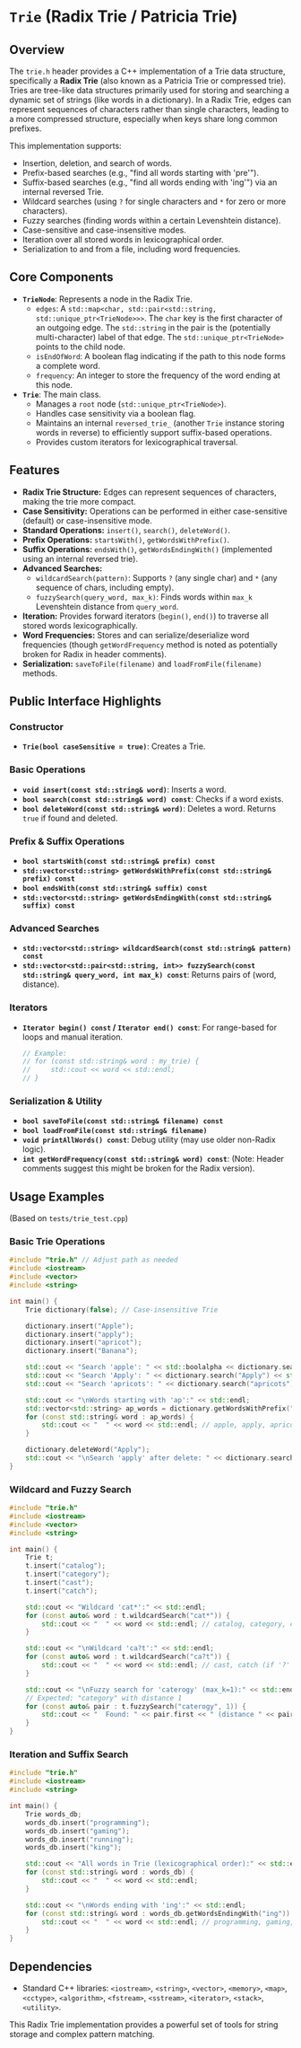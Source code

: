 # `Trie` (Radix Trie / Patricia Trie)

## Overview

The `trie.h` header provides a C++ implementation of a Trie data structure, specifically a **Radix Trie** (also known as a Patricia Trie or compressed trie). Tries are tree-like data structures primarily used for storing and searching a dynamic set of strings (like words in a dictionary). In a Radix Trie, edges can represent sequences of characters rather than single characters, leading to a more compressed structure, especially when keys share long common prefixes.

This implementation supports:
-   Insertion, deletion, and search of words.
-   Prefix-based searches (e.g., "find all words starting with 'pre'").
-   Suffix-based searches (e.g., "find all words ending with 'ing'") via an internal reversed Trie.
-   Wildcard searches (using `?` for single characters and `*` for zero or more characters).
-   Fuzzy searches (finding words within a certain Levenshtein distance).
-   Case-sensitive and case-insensitive modes.
-   Iteration over all stored words in lexicographical order.
-   Serialization to and from a file, including word frequencies.

## Core Components

-   **`TrieNode`**: Represents a node in the Radix Trie.
    -   `edges`: A `std::map<char, std::pair<std::string, std::unique_ptr<TrieNode>>>`. The `char` key is the first character of an outgoing edge. The `std::string` in the pair is the (potentially multi-character) label of that edge. The `std::unique_ptr<TrieNode>` points to the child node.
    -   `isEndOfWord`: A boolean flag indicating if the path to this node forms a complete word.
    -   `frequency`: An integer to store the frequency of the word ending at this node.
-   **`Trie`**: The main class.
    -   Manages a `root` node (`std::unique_ptr<TrieNode>`).
    -   Handles case sensitivity via a boolean flag.
    -   Maintains an internal `reversed_trie_` (another `Trie` instance storing words in reverse) to efficiently support suffix-based operations.
    -   Provides custom iterators for lexicographical traversal.

## Features

-   **Radix Trie Structure:** Edges can represent sequences of characters, making the trie more compact.
-   **Case Sensitivity:** Operations can be performed in either case-sensitive (default) or case-insensitive mode.
-   **Standard Operations:** `insert()`, `search()`, `deleteWord()`.
-   **Prefix Operations:** `startsWith()`, `getWordsWithPrefix()`.
-   **Suffix Operations:** `endsWith()`, `getWordsEndingWith()` (implemented using an internal reversed trie).
-   **Advanced Searches:**
    -   `wildcardSearch(pattern)`: Supports `?` (any single char) and `*` (any sequence of chars, including empty).
    -   `fuzzySearch(query_word, max_k)`: Finds words within `max_k` Levenshtein distance from `query_word`.
-   **Iteration:** Provides forward iterators (`begin()`, `end()`) to traverse all stored words lexicographically.
-   **Word Frequencies:** Stores and can serialize/deserialize word frequencies (though `getWordFrequency` method is noted as potentially broken for Radix in header comments).
-   **Serialization:** `saveToFile(filename)` and `loadFromFile(filename)` methods.

## Public Interface Highlights

### Constructor
-   **`Trie(bool caseSensitive = true)`**: Creates a Trie.

### Basic Operations
-   **`void insert(const std::string& word)`**: Inserts a word.
-   **`bool search(const std::string& word) const`**: Checks if a word exists.
-   **`bool deleteWord(const std::string& word)`**: Deletes a word. Returns `true` if found and deleted.

### Prefix & Suffix Operations
-   **`bool startsWith(const std::string& prefix) const`**
-   **`std::vector<std::string> getWordsWithPrefix(const std::string& prefix) const`**
-   **`bool endsWith(const std::string& suffix) const`**
-   **`std::vector<std::string> getWordsEndingWith(const std::string& suffix) const`**

### Advanced Searches
-   **`std::vector<std::string> wildcardSearch(const std::string& pattern) const`**
-   **`std::vector<std::pair<std::string, int>> fuzzySearch(const std::string& query_word, int max_k) const`**: Returns pairs of (word, distance).

### Iterators
-   **`Iterator begin() const` / `Iterator end() const`**: For range-based for loops and manual iteration.
    ```cpp
    // Example:
    // for (const std::string& word : my_trie) {
    //     std::cout << word << std::endl;
    // }
    ```

### Serialization & Utility
-   **`bool saveToFile(const std::string& filename) const`**
-   **`bool loadFromFile(const std::string& filename)`**
-   **`void printAllWords() const`**: Debug utility (may use older non-Radix logic).
-   **`int getWordFrequency(const std::string& word) const`**: (Note: Header comments suggest this might be broken for the Radix version).

## Usage Examples

(Based on `tests/trie_test.cpp`)

### Basic Trie Operations

```cpp
#include "trie.h" // Adjust path as needed
#include <iostream>
#include <vector>
#include <string>

int main() {
    Trie dictionary(false); // Case-insensitive Trie

    dictionary.insert("Apple");
    dictionary.insert("apply");
    dictionary.insert("apricot");
    dictionary.insert("Banana");

    std::cout << "Search 'apple': " << std::boolalpha << dictionary.search("apple") << std::endl;     // true
    std::cout << "Search 'Apply': " << dictionary.search("Apply") << std::endl;     // true
    std::cout << "Search 'apricots': " << dictionary.search("apricots") << std::endl; // false

    std::cout << "\nWords starting with 'ap':" << std::endl;
    std::vector<std::string> ap_words = dictionary.getWordsWithPrefix("ap");
    for (const std::string& word : ap_words) {
        std::cout << "  " << word << std::endl; // apple, apply, apricot (order may vary for unordered output)
    }

    dictionary.deleteWord("Apply");
    std::cout << "\nSearch 'apply' after delete: " << dictionary.search("apply") << std::endl; // false
}
```

### Wildcard and Fuzzy Search

```cpp
#include "trie.h"
#include <iostream>
#include <vector>
#include <string>

int main() {
    Trie t;
    t.insert("catalog");
    t.insert("category");
    t.insert("cast");
    t.insert("catch");

    std::cout << "Wildcard 'cat*':" << std::endl;
    for (const auto& word : t.wildcardSearch("cat*")) {
        std::cout << "  " << word << std::endl; // catalog, category, catch
    }

    std::cout << "\nWildcard 'ca?t':" << std::endl;
    for (const auto& word : t.wildcardSearch("ca?t")) {
        std::cout << "  " << word << std::endl; // cast, catch (if '?' matches one char)
    }

    std::cout << "\nFuzzy search for 'caterogy' (max_k=1):" << std::endl;
    // Expected: "category" with distance 1
    for (const auto& pair : t.fuzzySearch("caterogy", 1)) {
        std::cout << "  Found: " << pair.first << " (distance " << pair.second << ")" << std::endl;
    }
}
```

### Iteration and Suffix Search

```cpp
#include "trie.h"
#include <iostream>
#include <string>

int main() {
    Trie words_db;
    words_db.insert("programming");
    words_db.insert("gaming");
    words_db.insert("running");
    words_db.insert("king");

    std::cout << "All words in Trie (lexicographical order):" << std::endl;
    for (const std::string& word : words_db) {
        std::cout << "  " << word << std::endl;
    }

    std::cout << "\nWords ending with 'ing':" << std::endl;
    for (const std::string& word : words_db.getWordsEndingWith("ing")) {
        std::cout << "  " << word << std::endl; // programming, gaming, running, king
    }
}
```

## Dependencies
- Standard C++ libraries: `<iostream>`, `<string>`, `<vector>`, `<memory>`, `<map>`, `<cctype>`, `<algorithm>`, `<fstream>`, `<sstream>`, `<iterator>`, `<stack>`, `<utility>`.

This Radix Trie implementation provides a powerful set of tools for string storage and complex pattern matching.
